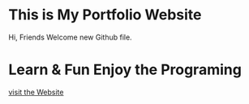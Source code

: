 # This is My Portfolio Website 
Hi, Friends Welcome new Github file.
<h1>Learn & Fun Enjoy the Programing </h1>


[visit the Website](https://project3.royaltti.com/)